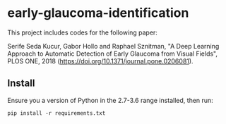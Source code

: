 # early-glaucoma-identification
This project includes codes for the following paper:

Serife Seda Kucur, Gabor Hollo and Raphael Sznitman, "A Deep Learning Approach to Automatic Detection of Early Glaucoma from Visual Fields", PLOS ONE, 2018 (https://doi.org/10.1371/journal.pone.0206081). 

## Install
Ensure you a version of Python in the 2.7-3.6 range installed, then run:

    pip install -r requirements.txt
